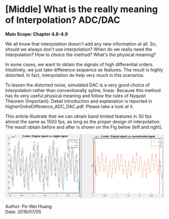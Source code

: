 # [Middle] What is the really meaning of Interpolation? ADC/DAC
  **Main Scope: Chapter 4.8-4.9**  
    
   We all know that interpolation doesn't add any new information at all. So, should we always don't use interpolation? When do we really need the Interpolation? How to choice the method? What's the physical meaning?  
   
   In some cases, we want to obtain the signals of high differential orders. Intuitively, we just take difference sequence as features. The result is highly distorted. In fact, interpolation do help very much in this scenarios.
   
   To lessen the distorted noise, simulated DAC is a very good choice of Interpolation rather than conventionally spline, linear. Because this method has its very useful physical meaning and follow the rules of Nyquist Theorem (Important). Detail introduction and explanation is reported in HigherOrdreDifference_ADC_DAC.pdf. Please take a look at it.  
     
   This article illustrate that we can obtain band limited features  in 30 fps almost the same as 1500 fps, as long as the proper design of interpolation. The result obtain before and after is shown on the Fig below (left and right). 
   
   ![Fig.1|medium](./1.PNG )
    
Author: Po-Wei Huang  
Date: 2019/07/05  